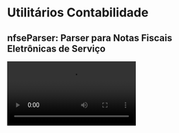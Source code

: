 # Utilitários Contabilidade

## nfseParser: Parser para Notas Fiscais Eletrônicas de Serviço

<video>
  <source src="https://gusflopes-dev-assets.s3.amazonaws.com/contabilidade-xmlparser-001.mp4" type="video/mp4">
  Your browser does not support the video tag.
</video>
